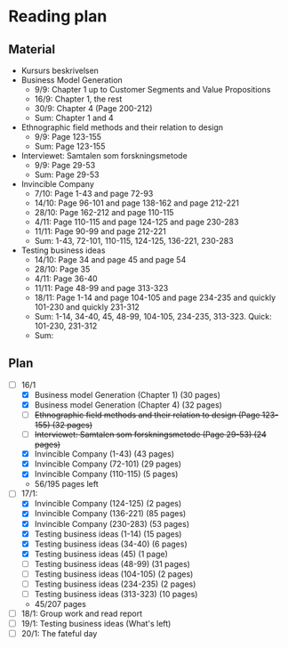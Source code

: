 # Reading plan
## Material
- Kursurs beskrivelsen
- Business Model Generation
  - 9/9: Chapter 1 up to Customer Segments and Value Propositions
  - 16/9: Chapter 1, the rest
  - 30/9: Chapter 4 (Page 200-212)
  - Sum: Chapter 1 and 4
- Ethnographic field methods and their relation to design
  - 9/9: Page 123-155
  - Sum: Page 123-155
- Interviewet: Samtalen som forskningsmetode
  - 9/9: Page 29-53
  - Sum: Page 29-53
- Invincible Company
  - 7/10: Page 1-43 and page 72-93
  - 14/10: Page 96-101 and page 138-162 and page 212-221
  - 28/10: Page 162-212 and page 110-115
  - 4/11: Page 110-115 and page 124-125 and page 230-283
  - 11/11: Page 90-99 and page 212-221
  - Sum: 1-43, 72-101, 110-115, 124-125, 136-221, 230-283
- Testing business ideas
  - 14/10: Page 34 and page 45 and page 54
  - 28/10: Page 35
  - 4/11: Page 36-40
  - 11/11: Page 48-99 and page 313-323
  - 18/11: Page 1-14 and page 104-105 and page 234-235 and quickly 101-230 and quickly 231-312
  - Sum: 1-14, 34-40, 45, 48-99, 104-105, 234-235, 313-323. Quick: 101-230, 231-312
  - Sum: 

## Plan
- [ ] 16/1
  - [x] Business model Generation (Chapter 1) (30 pages)
  - [x] Business model Generation (Chapter 4) (32 pages)
  - [ ] ~~Ethnographic field methods and their relation to design (Page 123-155) (32 pages)~~
  - [ ] ~~Interviewet: Samtalen som forskningsmetode (Page 29-53) (24 pages)~~
  - [x] Invincible Company (1-43) (43 pages)
  - [x] Invincible Company (72-101) (29 pages)
  - [x] Invincible Company (110-115) (5 pages)
  - 56/195 pages left
- [ ] 17/1:
  - [x] Invincible Company (124-125) (2 pages)
  - [x] Invincible Company (136-221) (85 pages)
  - [x] Invincible Company (230-283) (53 pages)
  - [x] Testing business ideas (1-14) (15 pages)
  - [x] Testing business ideas (34-40) (6 pages)
  - [x] Testing business ideas (45) (1 page)
  - [ ] Testing business ideas (48-99) (31 pages)
  - [ ] Testing business ideas (104-105) (2 pages)
  - [ ] Testing business ideas (234-235) (2 pages)
  - [ ] Testing business ideas (313-323) (10 pages)
  - 45/207 pages
- [ ] 18/1: Group work and read report
- [ ] 19/1: Testing business ideas (What's left)
- [ ] 20/1: The fateful day
